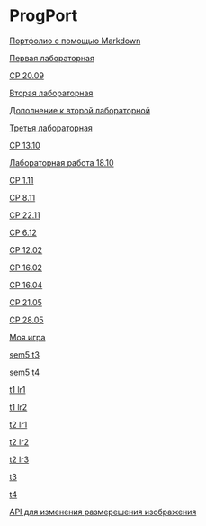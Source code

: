 # ProgPort
 
 <a href="https://github.com/VexelB/porfol" target="_blank">Портфолио с помощью Markdown</a>

 <a href="https://repl.it/@VexelB/ProgFLab">Первая лабораторная</a>

<a href="https://repl.it/@VexelB/Prog2009">СР 20.09</a>

<a href="https://repl.it/@VexelB/ProgSLab">Вторая лабораторная</a>

<a href="https://repl.it/@VexelB/ProgSlab1">Дополнение к второй лабораторной</a>

<a href="https://repl.it/@VexelB/ProgTLab">Третья лабораторная</a>

<a href="https://repl.it/@VexelB/Prog1310">СР 13.10</a>

<a href="https://github.com/VexelB/prog1810/blob/master/main.py">Лабораторная работа 18.10</a>

<a href="https://repl.it/@VexelB/Prog111">СР 1.11</a>

<a href="https://repl.it/@VexelB/Prog811">СР 8.11</a>

<a href="https://repl.it/@VexelB/Prog2211">СР 22.11</a>

<a href="https://repl.it/@VexelB/Prog612">СР 6.12</a>

<a href="https://github.com/VexelB/prog1202">СР 12.02</a>

<a href="https://github.com/VexelB/prog1602">СР 16.02</a>

<a href="https://github.com/VexelB/prog1604">СР 16.04</a>

<a href="https://github.com/VexelB/prog2105">СР 21.05</a>

<a href="https://github.com/VexelB/prog2805">СР 28.05</a>

<a href="https://github.com/VexelB/game">Моя игра</a>

[sem5 t3](https://github.com/python-advance/sem5-t4-VexelB/blob/master/t3.py)

[sem5 t4](https://github.com/python-advance/sem5-t4-VexelB/blob/master/lr.py)

[t1 lr1](https://github.com/python-advance/t1-datascienceintro-VexelB/blob/master/lr1.py)

[t1 lr2](https://github.com/python-advance/t1-datascienceintro-VexelB/blob/master/lr2.py)

[t2 lr1](https://github.com/python-advance/t2-generators-VexelB/blob/master/lr1.py)

[t2 lr2](https://github.com/python-advance/t2-generators-VexelB/blob/master/lr2.py)

[t2 lr3](https://github.com/python-advance/t2-generators-VexelB/blob/master/lr3.py)

[t3](https://github.com/python-advance/t3-gui-VexelB)

[t4](https://github.com/python-advance/t4-env-VexelB/blob/master/vsr1.py)

[API для изменения размерешения изображения](https://github.com/VexelB/img_resizer)
